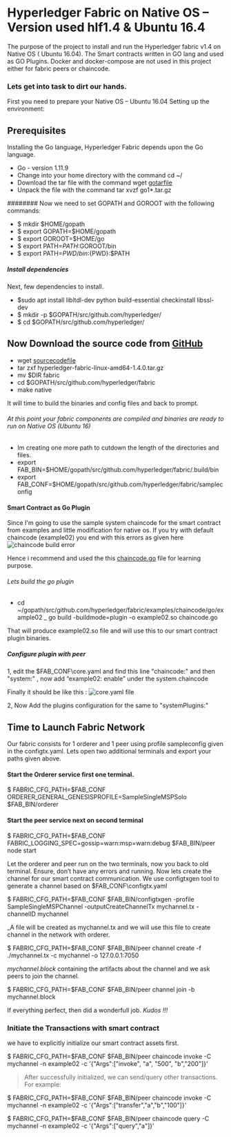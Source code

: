 # Hyperledger Fabric on Native OS – Version used hlf1.4 & Ubuntu 16.4
The purpose of the project to install  and run the Hyperledger fabric v1.4 on  Native  OS ( Ubuntu 16.04).   The Smart contracts written in GO lang and  used as GO Plugins. 
Docker and docker-compose are not used in this project either for fabric peers or chaincode.

### Lets get into task to dirt our hands. 
First you need to prepare your Native OS – Ubuntu 16.04 
Setting up the environment: 
## Prerequisites
Installing the Go language, Hyperledger Fabric depends upon the Go language.
* Go - version 1.11.9 
* Change into your home directory with the command cd ~/  
*	Download the tar file with the command wget [gotarfile](https://storage.googleapis.com/golang/)
*	Unpack the file with the command tar xvzf go1*.tar.gz 

######## Now we need to set GOPATH and GOROOT with the following commands: 
*	$ mkdir $HOME/gopath
*	$ export GOPATH=$HOME/gopath
*	$ export GOROOT=$HOME/go
*	$ export PATH=$PATH:$GOROOT/bin
*	$ export PATH=${PWD}/bin:${PWD}:$PATH
##### Install dependencies
Next, few dependencies to install. 
- $sudo apt install libltdl-dev python build-essential checkinstall libssl-dev
- $ mkdir -p $GOPATH/src/github.com/hyperledger/
- $ cd $GOPATH/src/github.com/hyperledger/

## Now Download the source code from [GitHub](https://github.com/hyperledger/fabric)
*	wget [sourcecodefile](https://github.com/hyperledger/fabric/archive/release-1.4.zip)
*	tar zxf hyperledger-fabric-linux-amd64-1.4.0.tar.gz
*	mv $DIR fabric
*	cd $GOPATH/src/github.com/hyperledger/fabric
*	make native

It will time to build the binaries and config files and back to prompt.

###### At this point your fabric  components are compiled and binaries are ready to run on Native OS (Ubuntu 16)

-	Im creating one more path to cutdown the length of the directories and files.
-	export FAB_BIN=$HOME/gopath/src/github.com/hyperledger/fabric/.build/bin
-	export FAB_CONF=$HOME/gopath/src/github.com/hyperledger/fabric/sampleconfig

#### Smart Contract as Go Plugin
Since I'm going to use the sample system chaincode for the smart contract from examples and little modification for native os. 
If you try with default chaincode (example02) you end with this errors as given here ![chaincode build error](link-to-image)

Hence i  recommend and used the this [chaincode.go](https://github.com/ravinayag/Fabric-Native-OS-v1.4/blob/master/chaincode.go) file for learning purpose.
###### Lets build the go plugin 
- cd ~/gopath/src/github.com/hyperledger/fabric/examples/chaincode/go/example02
_ go build -buildmode=plugin -o example02.so chaincode.go

That will produce example02.so file and will use this to our smart contract plugin binaries.

##### Configure plugin with peer
1,  edit the $FAB_CONF\core.yaml  and find this line "chaincode:" and then "system:" , now add “example02: enable” under the system.chaincode

Finally it should be like this : ![core.yaml file ](link-to-image)

2,  Now Add the plugins configuration for the same to "systemPlugins:" 


## Time to Launch Fabric Network 
 Our fabric consists for 1 orderer and 1 peer using profile sampleconfig given in the configtx.yaml.
 Lets open two additional terminals and export your paths given above.
 
 #### Start the Orderer service first one terminal.
 $ FABRIC_CFG_PATH=$FAB_CONF ORDERER_GENERAL_GENESISPROFILE=SampleSingleMSPSolo $FAB_BIN/orderer
 
 #### Start the peer service next  on second terminal
 $ FABRIC_CFG_PATH=$FAB_CONF FABRIC_LOGGING_SPEC=gossip=warn:msp=warn:debug $FAB_BIN/peer node start
 
Let the orderer and peer run on the two terminals, now you back to old terminal.
Ensure, don’t have any errors and running.  Now lets create the channel for our smart contract communication.  We use configtxgen tool to generate a  channel based on $FAB_CONF\configtx.yaml

$ FABRIC_CFG_PATH=$FAB_CONF $FAB_BIN/configtxgen -profile SampleSingleMSPChannel -outputCreateChannelTx mychannel.tx -channelID mychannel

_A file will be created as mychannel.tx and we will use this file to create channel in the network with orderer.
 
$ FABRIC_CFG_PATH=$FAB_CONF $FAB_BIN/peer channel create -f ./mychannel.tx -c mychannel -o 127.0.0.1:7050

_mychannel.block_  containing the artifacts about the channel and we ask peers to join the channel. 

$ FABRIC_CFG_PATH=$FAB_CONF $FAB_BIN/peer channel join -b mychannel.block

If everything perfect, then did a wonderfull job. _Kudos !!!_

### Initiate the Transactions with smart contract

we have to explicitly initialize our smart contract assets first.

$ FABRIC_CFG_PATH=$FAB_CONF $FAB_BIN/peer chaincode invoke -C mychannel -n example02 -c '{"Args":["invoke", "a", "500", "b","200"]}'

> After successfully initialized, we can send/query  other transactions. For example:

$ FABRIC_CFG_PATH=$FAB_CONF $FAB_BIN/peer chaincode invoke -C mychannel -n example02 -c '{"Args":["transfer","a","b","100"]}'

$ FABRIC_CFG_PATH=$FAB_CONF $FAB_BIN/peer chaincode query -C mychannel -n example02 -c '{"Args":["query","a"]}'



